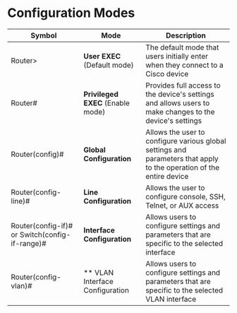# Configuration Modes

| Symbol                                         | Mode                              | Description                                                                                                          |     
| ---------------------------------------------- | --------------------------------- | -------------------------------------------------------------------------------------------------------------------- | 
| Router>                                        | **User EXEC** (Default mode)      | The default mode that users initially enter when they connect to a Cisco device                                      |     
| Router#                                        | **Privileged EXEC** (Enable mode) | Provides full access to the device's settings and allows users to make changes to the device's settings              |     
| Router(config)#                                | **Global Configuration**          | Allows the user to configure various global settings and parameters that apply to the operation of the entire device |     
| Router(config-line)#                           | **Line Configuration**            | Allows the user to configure console, SSH, Telnet, or AUX access                                                     |     
| Router(config-if)# or Switch(config-if-range)# | **Interface Configuration**       | Allows users to configure settings and parameters that are specific to the selected interface                        |     
| Router(config-vlan)#                           | ** VLAN Interface Configuration   | Allows users to configure settings and parameters that are specific to the selected VLAN interface                                                                                                                     |     
